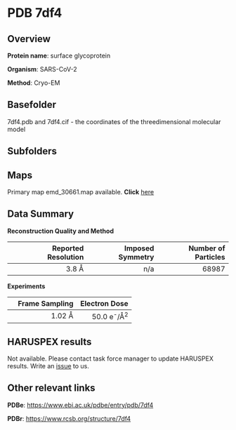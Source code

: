 # PDB 7df4

## Overview

**Protein name**: surface glycoprotein

**Organism**: SARS-CoV-2

**Method**: Cryo-EM



## Basefolder

7df4.pdb and 7df4.cif - the coordinates of the threedimensional molecular model

## Subfolders









## Maps

Primary map emd_30661.map available. **Click** [here](http://ftp.wwpdb.org/pub/emdb/structures/EMD-30661/map/) 

## Data Summary
**Reconstruction Quality and Method**

|   | Reported Resolution | Imposed Symmetry | Number of Particles |
|---|-------------:|----------------:|--------------:|
|   |3.8 Å|n/a|68987|

**Experiments**

|   | Frame Sampling | Electron Dose |
|---|-------------:|----------------:|
|   |1.02 Å|50.0 e<sup>-</sup>/Å<sup>2</sup>|

## HARUSPEX results

Not available. Please contact task force manager to update HARUSPEX results. Write an [issue](https://github.com/thorn-lab/coronavirus_structural_task_force/issues) to us.

## Other relevant links 
**PDBe**:  https://www.ebi.ac.uk/pdbe/entry/pdb/7df4
 
**PDBr**: https://www.rcsb.org/structure/7df4 
